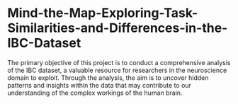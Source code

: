 # Mind-the-Map-Exploring-Task-Similarities-and-Differences-in-the-IBC-Dataset
The primary objective of this project is to conduct a comprehensive analysis of the IBC dataset, a valuable resource for researchers in the neuroscience domain to exploit. Through the analysis, the aim is to uncover hidden patterns and insights within the data that may contribute to our understanding of the complex workings of the human brain.
